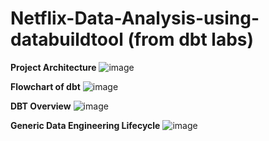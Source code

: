 # Netflix-Data-Analysis-using-databuildtool (from dbt labs)

**Project Architecture**
![image](https://github.com/user-attachments/assets/c6d26a6e-c217-46c8-90a5-2839657e1d5d)

**Flowchart of dbt**
![image](https://github.com/user-attachments/assets/7e493142-f768-434e-8e41-705e69224a8d)

**DBT Overview**
![image](https://github.com/user-attachments/assets/c469cdc4-7753-4dc3-9cb4-9339f8303bbd)

**Generic Data Engineering Lifecycle**
![image](https://github.com/user-attachments/assets/c724779d-ee51-4280-b013-c27c900260f2)
